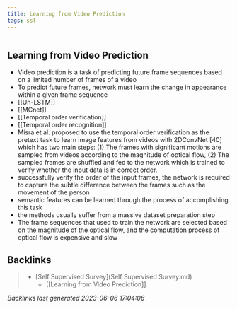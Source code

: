 ```yaml
---
title: Learning from Video Prediction
tags: ssl
---
```

```toc
```

## Learning from Video Prediction
- Video prediction is a task of predicting future frame sequences based on a limited number of frames of a video 
- To predict future frames, network must learn the change in appearance within a given frame sequence 
- [[Un-LSTM]]
- [[MCnet]]
- [[Temporal order verification]]
- [[Temporal order recognition]]
- Misra et al. proposed to use the temporal order verification as the pretext task to learn image features from videos with 2DConvNet [40] which has two main steps: (1) The frames with significant motions are sampled from videos according to the magnitude of optical flow, (2) The sampled frames are shuffled and fed to the network which is trained to verify whether the input data is in correct order. 
- successfully verify the order of the input frames, the network is required to capture the subtle difference between the frames such as the movement of the person 
- semantic features can be learned through the process of accomplishing this task 
- the methods usually suffer from a massive dataset preparation step 
- The frame sequences that used to train the network are selected based on the magnitude of the optical flow, and the computation process of optical flow is expensive and slow

## Backlinks

> - [Self Supervised Survey](Self Supervised Survey.md)
>   - [[Learning from Video Prediction]]

_Backlinks last generated 2023-06-06 17:04:06_
